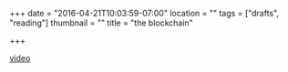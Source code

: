 +++
date = "2016-04-21T10:03:59-07:00"
location = ""
tags = ["drafts", "reading"]
thumbnail = ""
title = "the blockchain"

+++

[video](https://www.youtube.com/watch?v=a10wurr5a5E)

